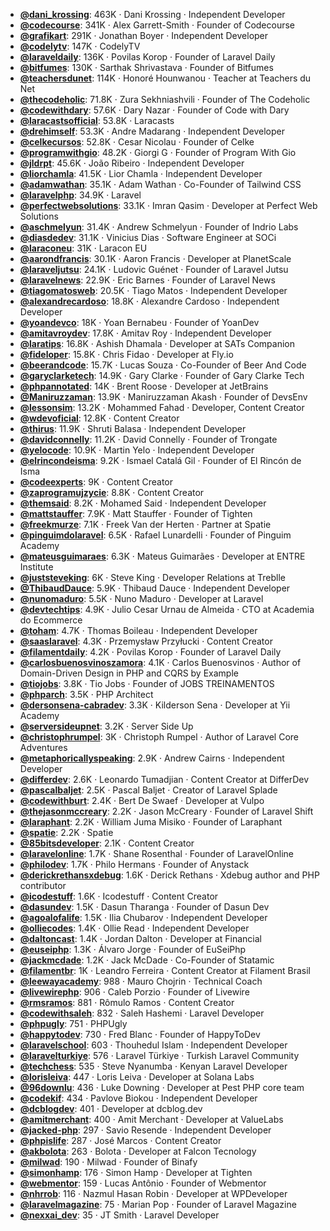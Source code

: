 - **[@dani_krossing](https://www.youtube.com/@dani_krossing)**: 463K ‧ Dani Krossing ‧ Independent Developer
- **[@codecourse](https://www.youtube.com/@codecourse)**: 341K ‧ Alex Garrett-Smith ‧ Founder of Codecourse
- **[@grafikart](https://www.youtube.com/@grafikart)**: 291K ‧ Jonathan Boyer ‧ Independent Developer
- **[@codelytv](https://www.youtube.com/@codelytv)**: 147K ‧ CodelyTV
- **[@laraveldaily](https://www.youtube.com/@laraveldaily)**: 136K ‧ Povilas Korop ‧ Founder of Laravel Daily
- **[@bitfumes](https://www.youtube.com/@bitfumes)**: 130K ‧ Sarthak Shrivastava ‧ Founder of Bitfumes
- **[@teachersdunet](https://www.youtube.com/@teachersdunet)**: 114K ‧ Honoré Hounwanou ‧ Teacher at Teachers du Net
- **[@thecodeholic](https://www.youtube.com/@thecodeholic)**: 71.8K ‧ Zura Sekhniashvili ‧ Founder of The Codeholic
- **[@codewithdary](https://www.youtube.com/@codewithdary)**: 57.6K ‧ Dary Nazar ‧ Founder of Code with Dary
- **[@laracastsofficial](https://www.youtube.com/@laracastsofficial)**: 53.8K ‧ Laracasts
- **[@drehimself](https://www.youtube.com/@drehimself)**: 53.3K ‧ Andre Madarang ‧ Independent Developer
- **[@celkecursos](https://www.youtube.com/@celkecursos)**: 52.8K ‧ Cesar Nicolau ‧ Founder of Celke
- **[@programwithgio](https://www.youtube.com/@programwithgio)**: 48.2K ‧ Giorgi G ‧ Founder of Program With Gio
- **[@jldrpt](https://www.youtube.com/@jldrpt)**: 45.6K ‧ João Ribeiro ‧ Independent Developer
- **[@liorchamla](https://www.youtube.com/@liorchamla)**: 41.5K ‧ Lior Chamla ‧ Independent Developer
- **[@adamwathan](https://www.youtube.com/@adamwathan)**: 35.1K ‧ Adam Wathan ‧ Co-Founder of Tailwind CSS
- **[@laravelphp](https://www.youtube.com/@laravelphp)**: 34.9K ‧ Laravel
- **[@perfectwebsolutions](https://www.youtube.com/@perfectwebsolutions)**: 33.1K ‧ Imran Qasim ‧ Developer at Perfect Web Solutions
- **[@aschmelyun](https://www.youtube.com/@aschmelyun)**: 31.4K ‧ Andrew Schmelyun ‧ Founder of Indrio Labs
- **[@diasdedev](https://www.youtube.com/@diasdedev)**: 31.1K ‧ Vinicius Dias ‧ Software Engineer at SOCi
- **[@laraconeu](https://www.youtube.com/@laraconeu)**: 31K ‧ Laracon EU
- **[@aarondfrancis](https://www.youtube.com/@aarondfrancis)**: 30.1K ‧ Aaron Francis ‧ Developer at PlanetScale
- **[@laraveljutsu](https://www.youtube.com/@laraveljutsu)**: 24.1K ‧ Ludovic Guénet ‧ Founder of Laravel Jutsu
- **[@laravelnews](https://www.youtube.com/@laravelnews)**: 22.9K ‧ Eric Barnes ‧ Founder of Laravel News
- **[@tiagomatosweb](https://www.youtube.com/@tiagomatosweb)**: 20.5K ‧ Tiago Matos ‧ Independent Developer
- **[@alexandrecardoso](https://www.youtube.com/@alexandrecardoso)**: 18.8K ‧ Alexandre Cardoso ‧ Independent Developer
- **[@yoandevco](https://www.youtube.com/@yoandevco)**: 18K ‧ Yoan Bernabeu ‧ Founder of YoanDev
- **[@amitavroydev](https://www.youtube.com/@amitavroydev)**: 17.8K ‧ Amitav Roy ‧ Independent Developer
- **[@laratips](https://www.youtube.com/@laratips)**: 16.8K ‧ Ashish Dhamala ‧ Developer at SATs Companion
- **[@fideloper](https://www.youtube.com/@fideloper)**: 15.8K ‧ Chris Fidao ‧ Developer at Fly.io
- **[@beerandcode](https://www.youtube.com/@beerandcode)**: 15.7K ‧ Lucas Souza ‧ Co-Founder of Beer And Code
- **[@garyclarketech](https://www.youtube.com/@garyclarketech)**: 14.9K ‧ Gary Clarke ‧ Founder of Gary Clarke Tech
- **[@phpannotated](https://www.youtube.com/@phpannotated)**: 14K ‧ Brent Roose ‧ Developer at JetBrains
- **[@Maniruzzaman](https://www.youtube.com/@Maniruzzaman)**: 13.9K ‧ Maniruzzaman Akash ‧ Founder of DevsEnv
- **[@lessonsim](https://www.youtube.com/@lessonsim)**: 13.2K ‧ Mohammed Fahad ‧ Developer, Content Creator
- **[@wdevoficial](https://www.youtube.com/@wdevoficial)**: 12.8K ‧ Content Creator
- **[@thirus](https://www.youtube.com/@thirus)**: 11.9K ‧ Shruti Balasa ‧ Independent Developer
- **[@davidconnelly](https://www.youtube.com/@davidconnelly)**: 11.2K ‧ David Connelly ‧ Founder of Trongate
- **[@yelocode](https://www.youtube.com/@yelocode)**: 10.9K ‧ Martin Yelo ‧ Independent Developer
- **[@elrincondeisma](https://www.youtube.com/@elrincondeisma)**: 9.2K ‧ Ismael Catalá Gil ‧ Founder of El Rincón de Isma
- **[@codeexperts](https://www.youtube.com/@codeexperts)**: 9K ‧ Content Creator
- **[@zaprogramujzycie](https://www.youtube.com/@zaprogramujzycie)**: 8.8K ‧ Content Creator
- **[@themsaid](https://www.youtube.com/@themsaid)**: 8.2K ‧ Mohamed Said ‧ Independent Developer
- **[@mattstauffer](https://www.youtube.com/@mattstauffer)**: 7.9K ‧ Matt Stauffer ‧ Founder of Tighten
- **[@freekmurze](https://www.youtube.com/@freekmurze)**: 7.1K ‧ Freek Van der Herten ‧ Partner at Spatie
- **[@pinguimdolaravel](https://www.youtube.com/@pinguimdolaravel)**: 6.5K ‧ Rafael Lunardelli ‧ Founder of Pinguim Academy
- **[@mateusguimaraes](https://www.youtube.com/@mateusguimaraes)**: 6.3K ‧ Mateus Guimarães ‧ Developer at ENTRE Institute
- **[@juststeveking](https://www.youtube.com/@juststeveking)**: 6K ‧ Steve King ‧ Developer Relations at Treblle
- **[@ThibaudDauce](https://www.youtube.com/@ThibaudDauce)**: 5.9K ‧ Thibaud Dauce ‧ Independent Developer
- **[@nunomaduro](https://www.youtube.com/@nunomaduro)**: 5.5K ‧ Nuno Maduro ‧ Developer at Laravel
- **[@devtechtips](https://www.youtube.com/@devtechtips)**: 4.9K ‧ Julio Cesar Urnau de Almeida ‧ CTO at Academia do Ecommerce
- **[@toham](https://www.youtube.com/@toham)**: 4.7K ‧ Thomas Boileau ‧ Independent Developer
- **[@saaslaravel](https://www.youtube.com/@saaslaravel)**: 4.3K ‧ Przemysław Przyłucki ‧ Content Creator
- **[@filamentdaily](https://www.youtube.com/@filamentdaily)**: 4.2K ‧ Povilas Korop ‧ Founder of Laravel Daily
- **[@carlosbuenosvinoszamora](https://www.youtube.com/@carlosbuenosvinoszamora)**: 4.1K ‧ Carlos Buenosvinos ‧ Author of Domain-Driven Design in PHP and CQRS by Example
- **[@tiojobs](https://www.youtube.com/@tiojobs)**: 3.8K ‧ Tio Jobs ‧ Founder of JOBS TREINAMENTOS
- **[@phparch](https://www.youtube.com/@phparch)**: 3.5K ‧ PHP Architect
- **[@dersonsena-cabradev](https://www.youtube.com/@dersonsena-cabradev)**: 3.3K ‧ Kilderson Sena ‧ Developer at Yii Academy
- **[@serversideupnet](https://www.youtube.com/@serversideupnet)**: 3.2K ‧ Server Side Up
- **[@christophrumpel](https://www.youtube.com/@christophrumpel)**: 3K ‧ Christoph Rumpel ‧ Author of Laravel Core Adventures
- **[@metaphoricallyspeaking](https://www.youtube.com/@metaphoricallyspeaking)**: 2.9K ‧ Andrew Cairns ‧ Independent Developer
- **[@differdev](https://www.youtube.com/@differdev)**: 2.6K ‧ Leonardo Tumadjian ‧ Content Creator at DifferDev
- **[@pascalbaljet](https://www.youtube.com/@pascalbaljet)**: 2.5K ‧ Pascal Baljet ‧ Creator of Laravel Splade
- **[@codewithburt](https://www.youtube.com/@codewithburt)**: 2.4K ‧ Bert De Swaef ‧ Developer at Vulpo
- **[@thejasonmccreary](https://www.youtube.com/@thejasonmccreary)**: 2.2K ‧ Jason McCreary ‧ Founder of Laravel Shift
- **[@laraphant](https://www.youtube.com/@laraphant)**: 2.2K ‧ William Juma Misiko ‧ Founder of Laraphant
- **[@spatie](https://www.youtube.com/@spatie)**: 2.2K ‧ Spatie
- **[@85bitsdeveloper](https://www.youtube.com/@85bitsdeveloper)**: 2.1K ‧ Content Creator
- **[@laravelonline](https://www.youtube.com/@laravelonline)**: 1.7K ‧ Shane Rosenthal ‧ Founder of LaravelOnline
- **[@philodev](https://www.youtube.com/@philodev)**: 1.7K ‧ Philo Hermans ‧ Founder of Anystack
- **[@derickrethansxdebug](https://www.youtube.com/@derickrethansxdebug)**: 1.6K ‧ Derick Rethans ‧ Xdebug author and PHP contributor
- **[@icodestuff](https://www.youtube.com/@icodestuff)**: 1.6K ‧ Icodestuff ‧ Content Creator
- **[@dasundev](https://www.youtube.com/@dasundev)**: 1.5K ‧ Dasun Tharanga ‧ Founder of Dasun Dev
- **[@agoalofalife](https://www.youtube.com/@agoalofalife)**: 1.5K ‧ Ilia Chubarov ‧ Independent Developer
- **[@olliecodes](https://www.youtube.com/@olliecodes)**: 1.4K ‧ Ollie Read ‧ Independent Developer
- **[@daltoncast](https://www.youtube.com/@daltoncast)**: 1.4K ‧ Jordan Dalton ‧ Developer at Financial
- **[@euseiphp](https://www.youtube.com/@euseiphp)**: 1.3K ‧ Álvaro Jorge ‧ Founder of EuSeiPhp
- **[@jackmcdade](https://www.youtube.com/@jackmcdade)**: 1.2K ‧ Jack McDade ‧ Co-Founder of Statamic
- **[@filamentbr](https://www.youtube.com/@filamentbr)**: 1K ‧ Leandro Ferreira ‧ Content Creator at Filament Brasil
- **[@leewayacademy](https://www.youtube.com/@leewayacademy)**: 988 ‧ Mauro Chojrin ‧ Technical Coach
- **[@livewirephp](https://www.youtube.com/@livewirephp)**: 906 ‧ Caleb Porzio ‧ Founder of Livewire
- **[@rmsramos](https://www.youtube.com/@rmsramos)**: 881 ‧ Rômulo Ramos ‧ Content Creator
- **[@codewithsaleh](https://www.youtube.com/@codewithsaleh)**: 832 ‧ Saleh Hashemi ‧ Laravel Developer
- **[@phpugly](https://www.youtube.com/@phpugly)**: 751 ‧ PHPUgly
- **[@happytodev](https://www.youtube.com/@happytodev)**: 730 ‧ Fred Blanc ‧ Founder of HappyToDev
- **[@laravelschool](https://www.youtube.com/@laravelschool)**: 603 ‧ Thouhedul Islam ‧ Independent Developer
- **[@laravelturkiye](https://www.youtube.com/@laravelturkiye)**: 576 ‧ Laravel Türkiye ‧ Turkish Laravel Community
- **[@techchess](https://www.youtube.com/@techchess)**: 535 ‧ Steve Nyanumba ‧ Kenyan Laravel Developer
- **[@lorisleiva](https://www.youtube.com/@lorisleiva)**: 447 ‧ Loris Leiva ‧ Developer at Solana Labs
- **[@96downlu](https://www.youtube.com/@96downlu)**: 436 ‧ Luke Downing ‧ Developer at Pest PHP core team
- **[@codekif](https://www.youtube.com/@codekif)**: 434 ‧ Pavlove Biokou ‧ Independent Developer
- **[@dcblogdev](https://www.youtube.com/@dcblogdev)**: 401 ‧ Developer at dcblog.dev
- **[@amitmerchant](https://www.youtube.com/@amitmerchant)**: 400 ‧ Amit Merchant ‧ Developer at ValueLabs
- **[@jacked-php](https://www.youtube.com/@jacked-php)**: 297 ‧ Savio Resende ‧ Independent Developer
- **[@phpislife](https://www.youtube.com/@phpislife)**: 287 ‧ José Marcos ‧ Content Creator
- **[@akbolota](https://www.youtube.com/@akbolota)**: 263 ‧ Bolota ‧ Developer at Falcon Tecnology
- **[@milwad](https://www.youtube.com/@milwad)**: 190 ‧ Milwad ‧ Founder of Binafy
- **[@simonhamp](https://www.youtube.com/@simonhamp)**: 176 ‧ Simon Hamp ‧ Developer at Tighten
- **[@webmentor](https://www.youtube.com/@webmentor)**: 159 ‧ Lucas Antônio ‧ Founder of Webmentor
- **[@nhrrob](https://www.youtube.com/@nhrrob)**: 116 ‧ Nazmul Hasan Robin ‧ Developer at WPDeveloper
- **[@laravelmagazine](https://www.youtube.com/@laravelmagazine)**: 75 ‧ Marian Pop ‧ Founder of Laravel Magazine
- **[@nexxai_dev](https://www.youtube.com/@nexxai_dev)**: 35 ‧ JT Smith ‧ Laravel Developer
